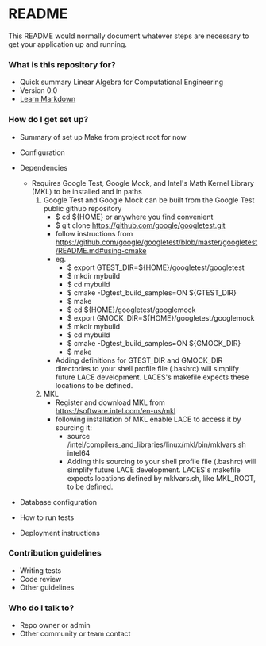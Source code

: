 # README #

This README would normally document whatever steps are necessary to get your application up and running.

### What is this repository for? ###

* Quick summary
Linear Algebra for Computational Engineering
* Version
0.0
* [Learn Markdown](https://bitbucket.org/tutorials/markdowndemo)

### How do I get set up? ###

* Summary of set up
Make from project root for now
* Configuration
* Dependencies
	* Requires Google Test, Google Mock, and Intel's Math Kernel Library (MKL) to be installed and in paths
		1. Google Test and Google Mock can be built from the Google Test public github repository
			* $ cd ${HOME} or anywhere you find convenient
			* $ git clone https://github.com/google/googletest.git 
			* follow instructions from https://github.com/google/googletest/blob/master/googletest/README.md#using-cmake
			* eg.
				* $ export GTEST_DIR=${HOME}/googletest/googletest
				* $ mkdir mybuild
				* $ cd mybuild
				* $ cmake -Dgtest_build_samples=ON ${GTEST_DIR}
				* $ make
				* $ cd ${HOME}/googletest/googlemock
				* $ export GMOCK_DIR=${HOME}/googletest/googlemock
				* $ mkdir mybuild
				* $ cd mybuild
				* $ cmake -Dgtest_build_samples=ON ${GMOCK_DIR}
				* $ make
			* Adding definitions for GTEST_DIR and GMOCK_DIR directories to your shell profile file (.bashrc) will simplify future LACE development. LACES's makefile expects these locations to be defined.  
		2. MKL
			* Register and download MKL from https://software.intel.com/en-us/mkl
			* following installation of MKL enable LACE to access it by sourcing it:
				* source <path-to-installation>/intel/compilers_and_libraries/linux/mkl/bin/mklvars.sh intel64
				* Adding this sourcing to your shell profile file (.bashrc) will simplify future LACE development. LACES's makefile expects locations defined by mklvars.sh, like MKL_ROOT, to be defined.  

* Database configuration
* How to run tests
* Deployment instructions

### Contribution guidelines ###

* Writing tests
* Code review
* Other guidelines

### Who do I talk to? ###

* Repo owner or admin
* Other community or team contact